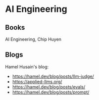 # AI Engineering

## Books

AI Engineering, Chip Huyen 

## Blogs

Hamel Husain's blog:

* https://hamel.dev/blog/posts/llm-judge/
* https://applied-llms.org/
* https://hamel.dev/blog/posts/evals/
* https://hamel.dev/blog/posts/prompt/
